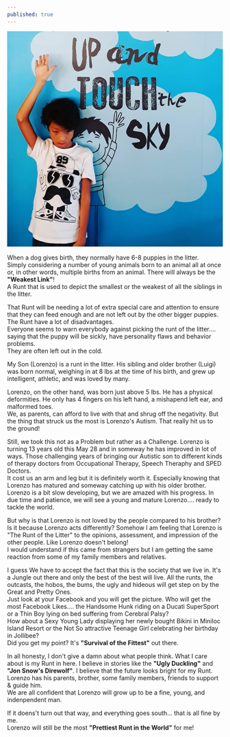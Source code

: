 ```yaml
---
published: true
---
```

![Runt](/images/Lolenz.jpg)

When a dog gives birth, they normally have 6-8 puppies in the litter.   
Simply considering a number of young animals born to an animal all at once or, in other words, multiple births from an animal. There will always be the **"Weakest Link"**!   
A Runt that is used to depict the smallest or the weakest of all the siblings in the litter.

That Runt will be needing a lot of extra special care and attention to ensure that they can feed enough and are not left out by the other bigger puppies. 
The Runt have a lot of disadvantages.   
Everyone seems to warn everybody against picking the runt of the litter.... saying that the puppy will be sickly, have personality flaws and behavior problems.   
They are often left out in the cold.

My Son (Lorenzo) is a runt in the litter. His sibling and older brother (Luigi) was born normal, weighing in at 8 lbs at the time of his birth, and grew up intelligent, athletic, and was loved by many.

Lorenzo, on the other hand, was born just above 5 lbs. He has a physical deformities. He only has 4 fingers on his left hand, a mishapend left ear, and malformed toes.   
We, as parents, can afford to live with that and shrug off the negativity. But the thing that struck us the most is Lorenzo's Autism. That really hit us to the ground!

Still, we took this not as a Problem but rather as a Challenge. Lorenzo is turning 13 years old this May 28 and in someway he has improved in lot of ways. Those challenging years of bringing our Autistic son to different kinds of therapy doctors from Occupational Therapy, Speech Theraphy and SPED Doctors.   
It cost us an arm and leg but it is definitely worth it. Especially knowing that Lorenzo has matured and someway catching up with his older brother. Lorenzo is a bit slow developing, but we are amazed with his progress. In due time and patience, we will see a young and mature Lorenzo.... ready to tackle the world.

But why is that Lorenzo is not loved by the people compared to his brother? Is it because Lorenzo acts differently? Somehow I am feeling that Lorenzo is "The Runt of the Litter" to the opinions, assessment, and impression of the other people. Like Lorenzo doesn't belong!   
I would understand if this came from strangers but I am getting the same reaction from some of my family members and relatives. 

I guess We have to accept the fact that this is the society that we live in. It's a Jungle out there and only the best of the best will live. All the runts, the outcasts, the hobos, the bums, the ugly and hideous will get step on by the Great and Pretty Ones.   
Just look at your Facebook and you will get the picture. Who will get the most Facebook Likes.... the Handsome Hunk riding on a Ducati SuperSport or a Thin Boy lying on bed suffering from Cerebral Palsy?   
How about a Sexy Young Lady displaying her newly bought Bikini in Miniloc Island Resort or the Not So attractive Teenage Girl celebrating her birthday in Jollibee?   
Did you get my point? It's **"Survival of the Fittest"** out there.

In all honesty, I don't give a damn about what people think. What I care about is my Runt in here.   I believe in stories like the **"Ugly Duckling"** and **"Jon Snow's Direwolf"**. I believe that the future looks bright for my Runt. Lorenzo has his parents, brother, some family members, friends to support & guide him.   
We are all confident that Lorenzo will grow up to be a fine, young, and indenpendent man. 

If it doens't turn out that way, and everything goes south... that is all fine by me.   
Lorenzo will still be the most **"Prettiest Runt in the World"** for me!